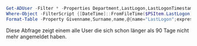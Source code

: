 ```powershell
Get-ADUser -Filter * -Properties Department,LastLogon,LastLogonTimestamp | `
Where-Object -FilterScript {[DateTime]::FromFileTime($PSItem.LastLogon) -lt (Get-Date).AddDays(-90)} | `
Format-Table -Property Givenname,Surname,name,@{name="LastLogon";expression={[DateTime]::FromFileTime($PSItem.LastLogon)}}
```

Diese Abfrage zeigt einem alle User die sich schon länger als 90 Tage nicht mehr angemeldet haben.